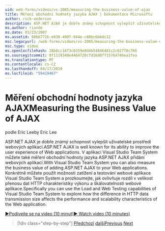 ```yaml
---
uid: web-forms/videos/vs-2005/measuring-the-business-value-of-ajax
title: Měření obchodní hodnoty jazyka AJAX | Dokumentace Microsoftu
author: rick-anderson
description: ASP.NET AJAX je dobře známý schopnost vylepšit uživatelské prostředí webových aplikací. V aplikaci Visual Studio Team System můžete měřit busine...
ms.author: riande
ms.date: 03/23/2007
ms.assetid: 60bb771b-e938-490f-944e-c80bc6bbdc12
msc.legacyurl: /web-forms/videos/vs-2005/measuring-the-business-value-of-ajax
msc.type: video
ms.openlocfilehash: 28b8cc18f3c0359e8d4b54846481c2c02770c766
ms.sourcegitcommit: 0f1119340e4464720cfd16d0ff15764746ea1fea
ms.translationtype: MT
ms.contentlocale: cs-CZ
ms.lasthandoff: 04/17/2019
ms.locfileid: "59419467"
---
```

# <a name="measuring-the-business-value-of-ajax"></a><span data-ttu-id="6dd17-104">Měření obchodní hodnoty jazyka AJAX</span><span class="sxs-lookup"><span data-stu-id="6dd17-104">Measuring the Business Value of AJAX</span></span>

<span data-ttu-id="6dd17-105">podle Eric Lee</span><span class="sxs-lookup"><span data-stu-id="6dd17-105">by Eric Lee</span></span>

<span data-ttu-id="6dd17-106">ASP.NET AJAX je dobře známý schopnost vylepšit uživatelské prostředí webových aplikací.</span><span class="sxs-lookup"><span data-stu-id="6dd17-106">ASP.NET AJAX is well known for its ability to improve the user experience of Web applications.</span></span> <span data-ttu-id="6dd17-107">V aplikaci Visual Studio Team System můžete také měření obchodní hodnoty jazyka ASP.NET AJAX přidání webových aplikací.</span><span class="sxs-lookup"><span data-stu-id="6dd17-107">With Visual Studio Team System you can also measure the business value of adding ASP.NET AJAX to your Web applications.</span></span> <span data-ttu-id="6dd17-108">Konkrétně můžete použít možnosti zatížení a testování webové aplikace Visual Studio Team System a prozkoumejte, jak ovlivňuje rozdíl v velikost přenosu dat HTTP charakteristiky výkonu a škálovatelnosti webové aplikace.</span><span class="sxs-lookup"><span data-stu-id="6dd17-108">Specifically you can use the Load and Web Testing capabilities of Visual Studio Team System to explore how the difference in HTTP data transmission size affects the performance and scalability characteristics of the Web application.</span></span>

[<span data-ttu-id="6dd17-109">&#9654;Podívejte se na video (10 minut)</span><span class="sxs-lookup"><span data-stu-id="6dd17-109">&#9654; Watch video (10 minutes)</span></span>](https://channel9.msdn.com/Blogs/ASP-NET-Site-Videos/measuring-the-business-value-of-ajax)

> [!div class="step-by-step"]
> <span data-ttu-id="6dd17-110">[Předchozí](introduction-to-managing-and-running-tests-with-team-system.md)
> [další](code-coverage-of-automated-tests.md)</span><span class="sxs-lookup"><span data-stu-id="6dd17-110">[Previous](introduction-to-managing-and-running-tests-with-team-system.md)
[Next](code-coverage-of-automated-tests.md)</span></span>
